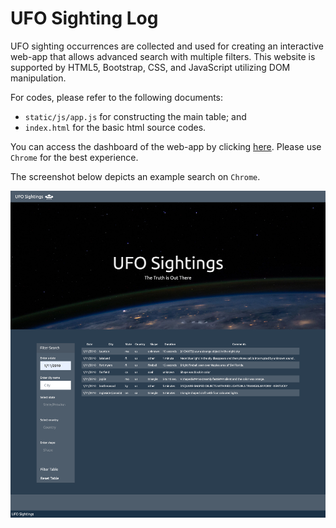 # UFO Sighting Log
UFO sighting occurrences are collected and used for creating an interactive web-app that allows advanced search with multiple filters. This website is supported by HTML5, Bootstrap, CSS, and JavaScript utilizing DOM manipulation.

For codes, please refer to the following documents:
* `static/js/app.js` for constructing the main table; and
* `index.html` for the basic html source codes.

You can access the dashboard of the web-app by clicking [here](https://soobing91.github.io/A11_UFO_App/index.html). Please use `Chrome` for the best experience.

The screenshot below depicts an example search on `Chrome`.


![screen shot](static/images/screenshot_SooBin.png)